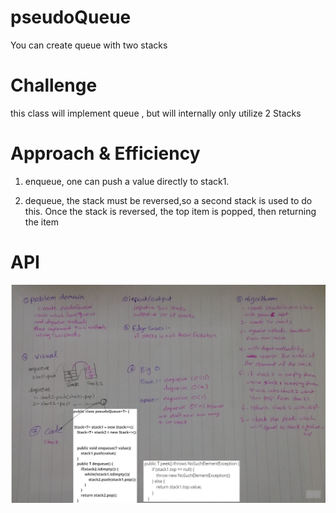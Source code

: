 # pseudoQueue
You can create queue with two stacks

# Challenge

  this class will implement  queue , but will internally only utilize 2 Stacks
  
  # Approach & Efficiency
 
 1. enqueue, one can push a value directly to stack1.
 
 2. dequeue, the stack must be reversed,so a second stack is used to do this. Once the stack is reversed, 
 the top item is popped, then returning the item
 
 # API
 ![stack-queue-pseudo](https://github.com/BayanKhalil/401-data-structures-and-algorithms/blob/main/Data-Structures/StackAndQueue/assessts/My%20First%20Board%20(1).jpg)
